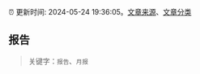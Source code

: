 :alarm_clock: 更新时间: 2024-05-24 19:36:05。[文章来源](/README.md)、[文章分类](/TAGS.md)

## 报告


> 关键字：`报告`、`月报`




